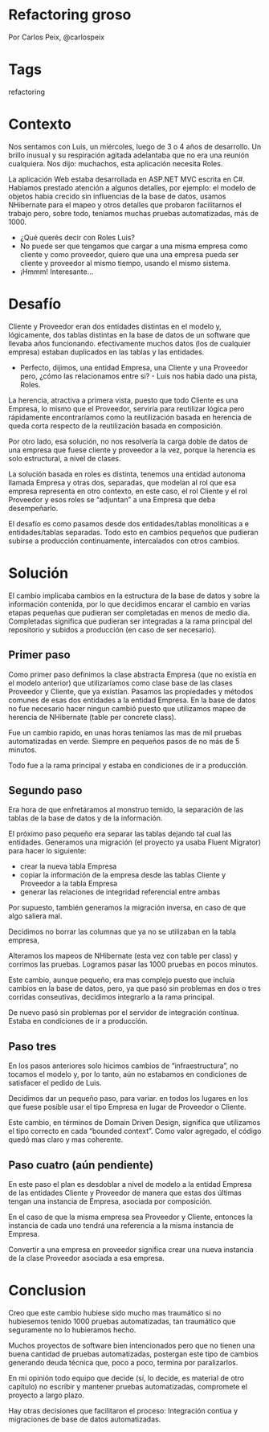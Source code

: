 Refactoring groso 
===
Por Carlos Peix, @carlospeix

Tags
===
refactoring

Contexto
===
Nos sentamos con Luis, un miércoles, luego de 3 o 4 años de desarrollo. Un brillo inusual y su respiración agitada adelantaba que no era una reunión cualquiera. Nos dijo: muchachos, esta aplicación necesita Roles.

La aplicación Web estaba desarrollada en ASP.NET MVC escrita en C#. Habíamos prestado atención a algunos detalles, por ejemplo: el modelo de objetos habia crecido sin influencias de la base de datos, usamos NHibernate para el mapeo y otros detalles que probaron facilitarnos el trabajo pero, sobre todo, teníamos muchas pruebas automatizadas, más de 1000.

- ¿Qué querés decir con Roles Luis?
- No puede ser que tengamos que cargar a una misma empresa como cliente y como proveedor, quiero que una una empresa pueda ser cliente y proveedor al mismo tiempo, usando el mismo sistema.
- ¡Hmmm! Interesante...

Desafío
===
Cliente y Proveedor eran dos entidades distintas en el modelo y, lógicamente, dos tablas distintas en la base de datos de un software que llevaba años funcionando. efectivamente muchos datos (los de cualquier empresa) estaban duplicados en las tablas y las entidades.

- Perfecto, dijimos, una entidad Empresa, una Cliente y una Proveedor pero, ¿cómo las relacionamos entre si? - Luis nos habia dado una pista, Roles.

La herencia, atractiva a primera vista, puesto que todo Cliente es una Empresa, lo mismo que el Proveedor, serviría para reutilizar lógica pero rápidamente encontraríamos como la reutilización basada en herencia de queda corta respecto de la reutilización basada en composición.

Por otro lado, esa solución, no nos resolvería la carga doble de datos de una empresa que fuese cliente y proveedor a la vez, porque la herencia es solo estructural, a nivel de clases.

La solución basada en roles es distinta, tenemos una entidad autonoma llamada Empresa y otras dos, separadas, que modelan al rol que esa empresa representa en otro contexto, en este caso, el rol Cliente y el rol Proveedor y esos roles se “adjuntan” a una Empresa que deba desempeñarlo.

El desafío es como pasamos desde dos entidades/tablas monoliticas a e entidades/tablas separadas. Todo esto en cambios pequeños que pudieran subirse a producción continuamente, intercalados con otros cambios.


Solución
===
El cambio implicaba cambios en la estructura de la base de datos y sobre la información contenida, por lo que decidimos encarar el cambio en varias etapas pequeñas que pudieran ser completadas en menos de medio dia. Completadas significa que pudieran ser integradas a la rama principal del repositorio y subidos a producción (en caso de ser necesario).

Primer paso
---
Como primer paso definimos la clase abstracta Empresa (que no existía en el modelo anterior) que utilizaríamos como clase base de las clases Proveedor y Cliente, que ya existían.
Pasamos las propiedades y métodos comunes de esas dos entidades a la entidad Empresa. En la base de datos no fue necesario hacer ningun cambió puesto que utilizamos mapeo de herencia de NHibernate (table per concrete class).

Fue un cambio rapido, en unas horas teníamos las mas de mil pruebas automatizadas en verde. Siempre en pequeños pasos de no más de 5 minutos.

Todo fue a la rama principal y estaba en condiciones de ir a producción.

Segundo paso
---
Era hora de que enfretáramos al monstruo temido, la separación de las tablas de la base de datos y de la información.

El próximo paso pequeño era separar las tablas dejando tal cual las entidades. Generamos una migración (el proyecto ya usaba Fluent Migrator) para hacer lo siguiente:
* crear la nueva tabla Empresa
* copiar la información de la empresa desde las tablas Cliente y Proveedor a la tabla Empresa
* generar las relaciones de integridad referencial entre ambas

Por supuesto, también generamos la migración inversa, en caso de que algo saliera mal.

Decidimos no borrar las columnas que ya no se utilizaban en la tabla empresa, 

Alteramos los mapeos de NHibernate (esta vez con table per class) y corrimos las pruebas. Logramos pasar las 1000 pruebas en pocos minutos.

Este cambio, aunque pequeño, era mas complejo puesto que incluía cambios en la base de datos, pero, ya que pasó sin problemas en dos o tres corridas conseutivas, decidimos integrarlo a  la rama principal.

De nuevo pasó sin problemas por el servidor de integración contínua. Estaba en condiciones de ir a producción.

Paso tres
---
En los pasos anteriores solo hicimos cambios de “infraestructura”, no tocamos el modelo y, por lo tanto, aún no estabamos en condiciones de satisfacer el pedido de Luis.

Decidimos dar un pequeño paso, para variar. en todos los lugares en los que fuese posible usar el tipo Empresa en lugar de Proveedor o Cliente.

Este cambio, en términos de Domain Driven Design, significa que utilizamos el tipo correcto en cada “bounded context”. Como valor agregado, el código quedó mas claro y mas coherente.

Paso cuatro (aún pendiente)
---
En este paso el plan es desdoblar a nivel de modelo a la entidad Empresa de las entidades Cliente y Proveedor de manera que estas dos últimas tengan una instancia de Empresa, asociada por composición.

En el caso de que la misma empresa sea Proveedor y Cliente, entonces la instancia de cada uno tendrá una referencia a la misma instancia de Empresa.

Convertir a una empresa en proveedor significa crear una nueva instancia de la clase Proveedor asociada a esa empresa.

Conclusion
===
Creo que este cambio hubiese sido mucho mas traumático si no hubiesemos tenido 1000 pruebas automatizadas, tan traumático que seguramente no lo hubieramos hecho.

Muchos proyectos de software bien intencionados pero que no tienen una buena cantidad de pruebas automatizadas, postergan este tipo de cambios generando deuda técnica que, poco a poco, termina por paralizarlos.

En mi opinión todo equipo que decide (sí, lo decide, es material de otro capítulo) no escribir y mantener pruebas automatizadas, compromete el proyecto a largo plazo.

Hay otras decisiones que facilitaron el proceso: Integración contiua y migraciones de base de datos automatizadas.
